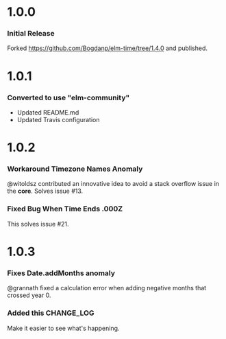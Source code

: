 # 1.0.0

### Initial Release

Forked https://github.com/Bogdanp/elm-time/tree/1.4.0 and published.

# 1.0.1

### Converted to use "elm-community"

* Updated README.md
* Updated Travis configuration

# 1.0.2

### Workaround Timezone Names Anomaly

@witoldsz contributed an innovative idea to avoid a stack overflow issue
in the **core**.  Solves issue #13.

### Fixed Bug When Time Ends .000Z

This solves issue #21.

# 1.0.3

### Fixes Date.addMonths anomaly

@grannath fixed a calculation error when adding negative months that crossed year 0.

### Added this CHANGE_LOG

Make it easier to see what's happening.

